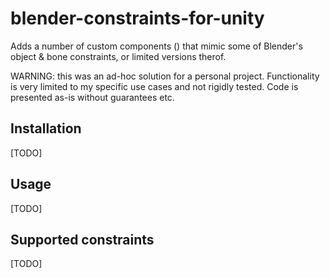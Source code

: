 # blender-constraints-for-unity
Adds a number of custom components () that mimic some of Blender's object & bone constraints, or limited versions therof.

WARNING: this was an ad-hoc solution for a personal project. Functionality is very limited to my specific use cases and not rigidly tested. Code is presented as-is without guarantees etc.

## Installation
[TODO]

## Usage
[TODO]

## Supported constraints
[TODO]
